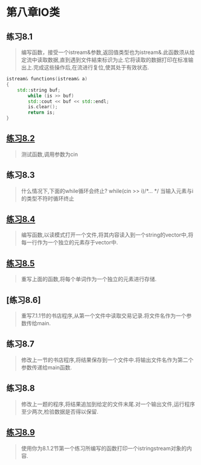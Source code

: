 # 第八章IO类

## 练习8.1
>编写函数，接受一个istream&参数,返回值类型也为istream&.此函数须从给定流中读取数据,直到遇到文件結束标识为止.它将读取的数据打印在标准输出上.完成这些操作后,在流进行复位,使其处于有效状态.

```cpp
istream& functions(istream& a)
{
	std::string buf;
    	while (is >> buf)
        std::cout << buf << std::endl;
    	is.clear();
    	return is;
}
```	

## [练习8.2](ex8_2.cpp)
>测试函数,调用参数为cin
## 练习8.3
>什么情况下,下面的while循环会终止? while(cin >> i)/*... */
	当输入元素与i的类型不符时循环终止
## [练习8.4](ex8_4.cpp)
>编写函数,以读模式打开一个文件,将其内容读入到一个string的vector中,将每一行作为一个独立的元素存于vector中.
## [练习8.5](ex8_5.cpp)
>重写上面的函数,将每个单词作为一个独立的元素进行存储.
## [练习8.6]
>重写7.1.1节的书店程序,从第一个文件中读取交易记录.将文件名作为一个参数传给main.
## 练习8.7
>修改上一节的书店程序,将结果保存到一个文件中.将输出文件名作为第二个参数传递给main函数.
## 练习8.8
>修改上一题的程序,将结果追加到给定的文件末尾.对一个输出文件,运行程序至少两次,检验数据是否得以保留.
## [练习8.9](ex8_9.cpp)
>使用你为8.1.2节第一个练习所编写的函数打印一个istringstream对象的内容.




